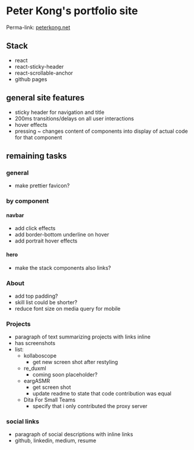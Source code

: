 # Peter Kong's portfolio site
Perma-link: [peterkong.net](http://peterkong.net)

## Stack
- react
- react-sticky-header
- react-scrollable-anchor
- github pages

## general site features
- sticky header for navigation and title
- 200ms transitions/delays on all user interactions
- hover effects
- pressing ~ changes content of components into display of actual code for that component

## remaining tasks
### general
- make prettier favicon?

### by component
#### navbar
- add click effects
- add border-bottom underline on hover
- add portrait hover effects

#### hero
- make the stack components also links?

### About
- add top padding?
- skill list could be shorter?
- reduce font size on media query for mobile

### Projects
- paragraph of text summarizing projects with links inline
- has screenshots
- list:
  - kollaboscope
    - get new screen shot after restyling
  - re_duxml
    - coming soon placeholder?
  - eargASMR
    - get screen shot
    - update readme to state that code contribution was equal
  - Dita For Small Teams
    - specify that i only contributed the proxy server

### social links
- paragraph of social descriptions with inline links
- github, linkedin, medium, resume
